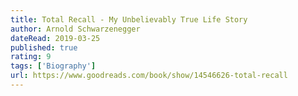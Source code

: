 ```yaml
---
title: Total Recall - My Unbelievably True Life Story
author: Arnold Schwarzenegger
dateRead: 2019-03-25
published: true
rating: 9
tags: ['Biography']
url: https://www.goodreads.com/book/show/14546626-total-recall
---
```

